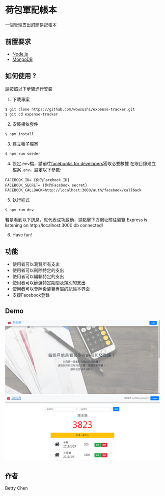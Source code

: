 # 荷包軍記帳本
一個管理支出的簡易記帳本

## 前置要求
+ [Node.js](https://nodejs.org/en/)
+ [MongoDB](https://www.mongodb.com/)


## 如何使用 ? 
請按照以下步驟進行安裝

1. 下載專案
```
$ git clone https://github.com/wowsushi/expense-tracker.git
$ git cd expense-tracker
```

2. 安裝相依套件
```
$ npm install
```

3. 建立種子檔案
```
$ npm run seeder
```

4. 設定.env檔，請前往[facebooks for developers](https://developers.facebook.com/)獲取必要數據
在跟目錄建立檔案`.env`，設定以下參數: 
```
FACEBOOK_ID= {你的Facebook ID}
FACEBOOK_SECRET= {你的Facebook secret}
FACEBOOK_CALLBACK=http://localhost:3000/auth/facebook/callback
```

5. 執行程式 
```
$ npm run dev
```
若是看到以下訊息，就代表成功啟動，請點擊下方網址前往瀏覽
Express is listening on http://localhost:3000
db connected!

6. Have fun!

## 功能
+ 使用者可以瀏覽所有支出
+ 使用者可以刪除特定的支出
+ 使用者可以編輯特定的支出
+ 使用者可以篩選特定期間及類別的支出
+ 使用者可以登陸後瀏覽專屬的記帳本界面
+ 支援Facebook登錄

## Demo
![demo1](https://github.com/wowsushi/expense-tracker/blob/master/public/imgs/demo1.PNG?raw=true)
![demo2](https://github.com/wowsushi/expense-tracker/blob/master/public/imgs/demo2.PNG?raw=true)


## 作者
Betty Chen
